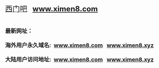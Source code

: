 <a href="http://www.ximen8.com" target="_blank"><font size="5">西门吧</font></a><font size="5"><b>&nbsp; &nbsp;</b></font><b style="font-size: x-large;">www.ximen8.com</b><div><div><font size="5"><b><br></b></font><div><font size="4"><b>最新网址：</b></font></div><div><font size="4"><b><br></b></font></div><div><font size="4"><b>海外用户永久域名: &nbsp;www.ximen8.com &nbsp; www.ximen8.xyz</b></font></div><div><font size="4"><b><br></b></font></div><div><font size="4"><b>大陆用户访问地址: &nbsp;</b></font><b style="font-size: large;">www.ximen8.com &nbsp; www.ximen8.xyz</b></div><div><br></div></div></div>
